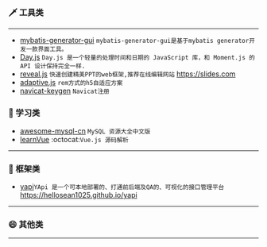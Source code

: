 ### 🗡 工具类
***
* [mybatis-generator-gui](https://github.com/zouzg/mybatis-generator-gui) `mybatis-generator-gui是基于mybatis generator开发一款界面工具。`
* [Day.js](https://github.com/iamkun/dayjs) `Day.js 是一个轻量的处理时间和日期的 JavaScript 库，和 Moment.js 的 API 设计保持完全一样.`
* [reveal.js](https://github.com/hakimel/reveal.js#online-editor) `快速创建精美PPT的web框架,推荐在线编辑网站` https://slides.com
* [adaptive.js](https://github.com/finance-sh/adaptive) `rem方式的h5自适应方案`
* [navicat-keygen](https://github.com/DoubleLabyrinth/navicat-keygen) `Navicat注册`
### 🎃 学习类
* [awesome-mysql-cn](https://github.com/jobbole/awesome-mysql-cn) `MySQL 资源大全中文版`
* [learnVue](https://github.com/answershuto/learnVue) :octocat:`Vue.js 源码解析`
***
### 🍔 框架类
* [yapi](https://github.com/YMFE/yapi?utm_source=gold_browser_extension)`YApi 是一个可本地部署的、打通前后端及QA的、可视化的接口管理平台` https://hellosean1025.github.io/yapi
***
### 😄 其他类
***